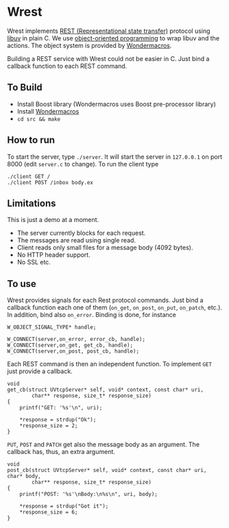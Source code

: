 # Wrest

Wrest implements [REST (Representational state transfer)](https://en.wikipedia.org/wiki/Representational_state_transfer)
protocol using [libuv](https://en.wikipedia.org/wiki/Libuv) in plain C. We
use [object-oriented programming](https://en.wikipedia.org/wiki/Object-oriented_programming)
to wrap libuv and the actions. The object system is provided by [Wondermacros](https://github.com/plainc/wondermacros).

Building a REST service with Wrest could not be easier in C. Just bind a callback
function to each REST command.

## To Build

* Install Boost library (Wondermacros uses Boost pre-processor library)
* Install [Wondermacros](https://github.com/plainc/wondermacros)
* `cd src && make`

## How to run

To start the server, type `./server`. It will start the server in `127.0.0.1`
on port 8000 (edit `server.c` to change). To run the client type

```
./client GET /
./client POST /inbox body.ex
```

## Limitations

This is just a demo at a moment.
* The server currently blocks for each request.
* The messages are read using single read.
* Client reads only small files for a message body (4092 bytes).
* No HTTP header support.
* No SSL etc.

## To use

Wrest provides signals for each Rest protocol commands. Just bind a callback
function each one of them (`on_get`, `on_post`, `on_put`, `on_patch`, etc.).
In addition, bind also `on_error`. Binding is done, for instance

```
W_OBJECT_SIGNAL_TYPE* handle;

W_CONNECT(server,on_error, error_cb, handle);
W_CONNECT(server,on_get, get_cb, handle);
W_CONNECT(server,on_post, post_cb, handle);
```

Each REST command is then an independent function. To implement `GET` just
provide a callback.
```
void
get_cb(struct UVtcpServer* self, void* context, const char* uri,
        char** response, size_t* response_size)
{
    printf("GET: '%s'\n", uri);

    *response = strdup("Ok");
    *response_size = 2;
}
```
`PUT`, `POST` and `PATCH` get also the message body as an argument. The
callback has, thus, an extra argument.

```
void
post_cb(struct UVtcpServer* self, void* context, const char* uri, char* body,
        char** response, size_t* response_size)
{
    printf("POST: '%s'\nBody:\n%s\n", uri, body);

    *response = strdup("Got it");
    *response_size = 6;
}
```
